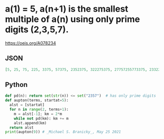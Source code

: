 # a\(1\) \= 5, a\(n\+1\) is the smallest multiple of a\(n\) using only prime digits \(2,3,5,7\)\.
https://oeis.org/A078234
## JSON
```JSON
[5, 25, 75, 225, 3375, 57375, 2352375, 322275375, 27757255773375, 23322552325375373733375, 5272277223223332755233325327375733375]
```
## Python
```Python
def pd(n): return set(str(n)) <= set("2357")  # has only prime digits
def aupton(terms, startat=5):
  alst = [startat]
  for n in range(2, terms+1):
    m = alst[-1]; km = 2*m
    while not pd(km): km += m
    alst.append(km)
  return alst
print(aupton(9)) # _Michael S. Branicky_, May 25 2021
```
